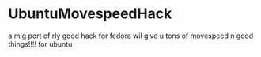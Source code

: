 UbuntuMovespeedHack
===================
a mlg port of
rly good hack for fedora wil give u tons of movespeed n good things!!!!
for ubuntu
